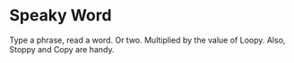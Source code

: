 # Speaky Word

Type a phrase, read a word.  Or two.  Multiplied by the value of Loopy.  Also, Stoppy and Copy are handy.
